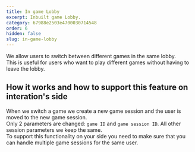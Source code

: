 ```yaml
---
title: In game Lobby
excerpt: Inbuilt game Lobby.
category: 67988e2503e4700030714548
order: 6
hidden: false
slug: in-game-lobby
---
```


We allow users to switch between different games in the same lobby.  
This is useful for users who want to play different games without having to leave the lobby.

## How it works and how to support this feature on interation's side

When we switch a game we create a new game session and the user is moved to the new game session.  
Only 2 parameters are changed: `game ID` and `game session ID`.
All other session parameters we keep the same.  
To support this functionality on your side you need to make sure that you can handle multiple game sessions for the same user.
